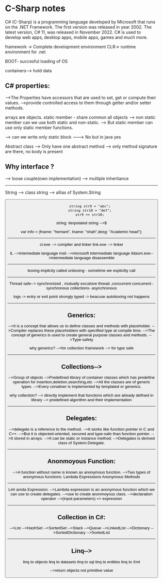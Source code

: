 # C-Sharp notes

C# (C-Sharp) is a programming language developed by Microsoft that runs on the .NET Framework.
The first version was released in year 2002. The latest version, C# 11, was released in November 2022.
C# is used to develop web apps, desktop apps, mobile apps, games and much more.

framework -> Complete development environment
CLR-> runtime environment for .net

BOOT- succesful loading of OS

containers--> hold data

## C# properties:
-->The Properties have accessors that are used to set, get or compute their values.
-->provide controlled access to them through getter and/or setter methods. 

arrays are objects.
static member - share common all objects
--> non static member can we use both static and non-static.
--> But static member can use only static member functions.

--> can we write only static block ---> No    but in java yes


Abstract class --> Only have one abstract method
			   --> only method signature are there, no body is present

## Why interface ?
--> loose couple(own implementation)
--> multiple inheritance

---------------------------------------------------------------------------------
String --> class
string --> allias of System.String

<Button x:Name="GoBack" Content="Go" Click="GoBackClick" />


            string str9 = "abc";
            string str10 = "def";
            str9 += str10;

string:
iterpolated string -->$

var info = (fname: "hemant", lname: "shah",desg: "Academic head");

---------------------------------------------------------------------------
cl.exe --> complier and linker
link.exe -->  linker

IL		-->intemediate language
msil 	-->microsoft intermediate language
ildasm.exe-->intermediate language disassemble

-------------------------------------------------------------------------
boxing-implicity called
unboxing - sometime we explicitly call

--------------------------------------------------------------------------		
Thread safe--> synchronized , mutually exculsive thread ,concurrent
concurrent - synchronous
collections- asynchronous

logs -> entry or exit point
strongly typed -> beacuse autoboxing not happens 


------------------------------------------------------------------------------------------------
## Generics:
-->It is a concept that allows us to define classes and methods with placeholder. 
-->Compiler replaces these placeholders with specified type at compile time. 
-->The concept of generics is used to create general purpose classes and methods.
-->Type-safety

why generics?
-->for collection framework
--> for type safe

----------------------------------------------------------------------------------------------------
## Collections-->
-->Group of objects
-->Predefined library of container classes which has predefine operation for insertion,deletion,searching,etc
-->All the classes are of generic types.
-->Every conatiner is implemented by templated or generics.

why collection?
--> directly implement that functions which are already defined in library
--> predefined algorithm and their implementation

------------------------------------------------------------
## Delegates:
-->delegate is a reference to the method. 
-->It works like function pointer in C and C++. 
-->But it is objected-oriented, secured and type-safe than function pointer.
-->It stored in arrays.
-->It can be static or instance method;
-->Delegates is derived class of System.Delegate.

----------------------------------------------------------------
## Anonmoyous Function:
-->A function without name is known as anonymous function.
-->Two types of anonymous functions:
		Lambda Expressions
		Anonymous Methods
  
----------------------------------------------------------------
L## amda Expression:
-->Lambda expression is an anonymous function which we can use to create delegates.
-->use to create anonmoyous class.
-->declaration operator
-->(input-parameters) => expression

---------------------------------------------------------------

## Collection in C#:
-->List
-->HashSet
-->SortedSet
-->Stack
-->Queue
-->LinkedList
-->Dictionary
-->SortedDictionary
-->SortedList

---------------------------------------------------------------------

## Linq-->
linq to objects
linq to datasets
linq to sql
linq to entities
linq to Xml

-->return objects not primitive value
